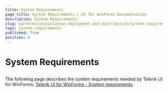 ```yaml
---
title: System Requirements
page_title: System Requirements | UI for WinForms Documentation
description: System Requirements
slug: winforms/installation-deployment-and-distribution/system-requirements
tags: system,requirements
published: True
position: 0
---
```


# System Requirements



## 

The following page describes the system requirements needed by Telerik UI for WinForms: [Telerik UI for WinForms - System requirements](http://www.telerik.com/winforms/tech-sheets/system-requirements).
        
